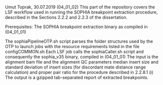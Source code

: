 Umut Toprak, 30.07.2019
(04_01_02)
This part of the repository covers the LSF workflow used in running the SOPHIA breakpoint extraction procedure, described in the Sections 2.2.2 and 2.2.3 of the dissertation. 

Prerequisites:
The SOPHIA breakpoint extraction binary as compiled in (04_01_01)

The sophiaPipelineOTP.sh script parses the folder structures used by the OTP to launch jobs 
 with the resource requirements listed in the file configCOMMON.sh
Each LSF job calls the sophiaCaller.sh script and consequently the sophia_v35 binary, compiled in (04_01_01) 
The input is the alignment bam file and the alignment QC parameters median insert size and standard deviation of insert sizes (for discordant mate distance range calculation) 
 and proper pair ratio for the procedure described in 2.2.8.1 (i)  
The output is a gzipped tab-separated report of extracted breakpoints.
